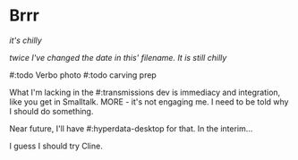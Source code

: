 # Brrr

*it's chilly*

*twice I've changed the date in this' filename. It is still chilly*

#:todo Verbo photo
#:todo carving prep

What I'm lacking in the #:transmissions dev is immediacy and integration, like you get in Smalltalk. MORE - it's not engaging me. I need to be told why I should do something.


Near future, I'll have #:hyperdata-desktop for that. In the interim...


I guess I should try Cline.
